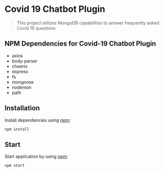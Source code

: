 # Covid 19 Chatbot Plugin


> This project utilizes MongoDB capabilities to answer frequently asked Covid 19 questions

## NPM Dependencies for Covid-19 Chatbot Plugin

*  axios
*  body-parser
*  cheerio
*  express
*  fs
*  mongoose
*  nodemon
*  path


## Installation

Install dependencies using [npm](https://www.npmjs.org/):

```sh
npm install
```
## Start

Start application by using [npm](https://www.npmjs.org/):

```sh
npm start
```
